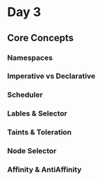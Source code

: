 # Day 3

## **Core Concepts**

### **Namespaces**

### **Imperative vs Declarative**

### **Scheduler**

### **Lables & Selector**

### **Taints & Toleration**

### **Node Selector**

### **Affinity & AntiAffinity**